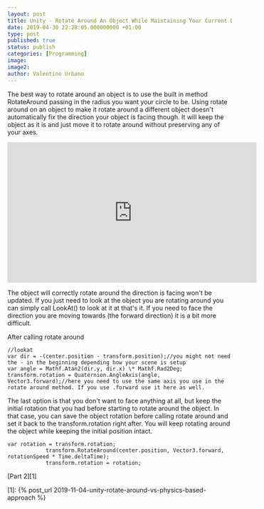 ```yaml
---
layout: post
title: Unity - Rotate Around An Object While Maintaining Your Current Direction
date: 2019-04-30 22:28:05.000000000 +01:00
type: post
published: true
status: publish
categories: [Programming]
image:
image2:
author: Valentino Urbano
---
```


The best way to rotate around an object is to use the built in method RotateAround passing in the radius you want your circle to be. Using rotate around on an object to make it rotate around a different object doesn't automatically fix the direction your object is facing though. It will keep the object as it is and just move it to rotate around without preserving any of your axes.

<iframe width="560" height="315" src="https://www.youtube.com/embed/yPX57_cbmIs" frameborder="0" allow="accelerometer; autoplay; encrypted-media; gyroscope; picture-in-picture" allowfullscreen></iframe>

The object will correctly rotate around the direction is facing won't be updated. If you just need to look at the object you are rotating around you can simply call LookAt() to look at it at that's it. If you need to face the direction you are moving towards (the forward direction) it is a bit more difficult.

After calling rotate around
```
//lookat
var dir = -(center.position - transform.position);//you might not need the - in the beginning depending how your scene is setup
var angle = Mathf.Atan2(dir.y, dir.x) \* Mathf.Rad2Deg;
transform.rotation = Quaternion.AngleAxis(angle, Vector3.forward);//here you need to use the same axis you use in the rotate around method. If you use .forward use it here as well.
```


The last option is that you don't want to face anything at all, but keep the initial rotation that you had before starting to rotate around the object. In that case, you can save the object rotation before calling rotate around and set it back to the transform.rotation right after. You will keep rotating around the object while keeping the initial position intact.

```
var rotation = transform.rotation;
            transform.RotateAround(center.position, Vector3.forward, rotationSpeed * Time.deltaTime);
            transform.rotation = rotation;
```

[Part 2][1]

[1]: {% post_url 2019-11-04-unity-rotate-around-vs-physics-based-approach %}